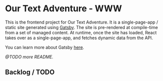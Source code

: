 # Our Text Adventure - WWW

This is the frontend project for Our Text Adventure. It is a single-page-app / static site generated using [Gatsby](https://github.com/gatsbyjs/gatsby). The site is pre-rendered at compile-time from a set of managed content. At runtime, once the site has loaded, React takes over as a single-page-app, and fetches dynamic data from the API.

You can learn more about Gatsby [here](https://www.gatsbyjs.com).

_@TODO more README._

## Backlog / TODO
